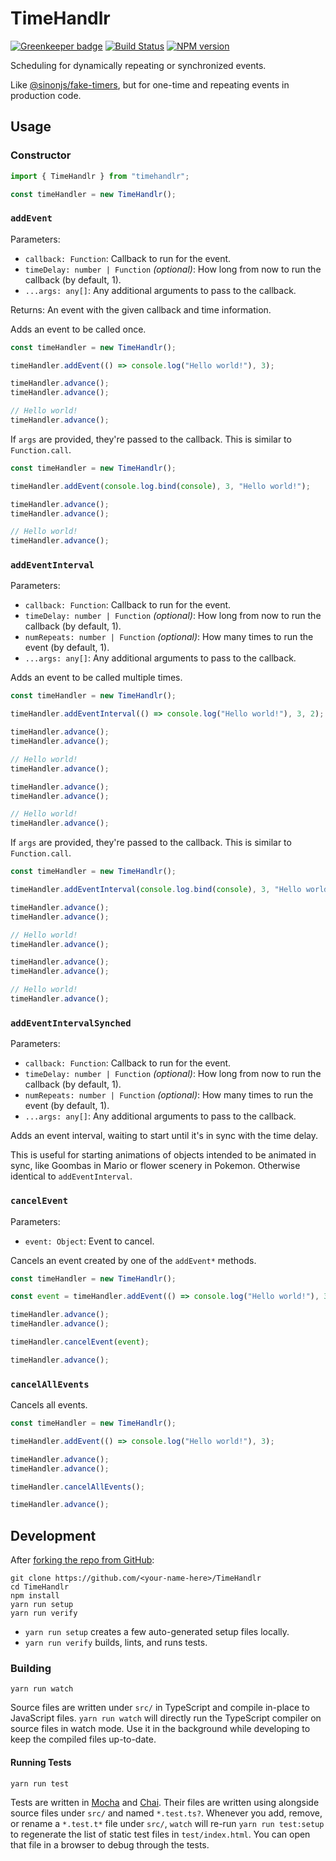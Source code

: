 <!-- Top -->

# TimeHandlr

[![Greenkeeper badge](https://badges.greenkeeper.io/FullScreenShenanigans/TimeHandlr.svg)](https://greenkeeper.io/)
[![Build Status](https://travis-ci.org/FullScreenShenanigans/TimeHandlr.svg?branch=master)](https://travis-ci.org/FullScreenShenanigans/TimeHandlr)
[![NPM version](https://badge.fury.io/js/timehandlr.svg)](http://badge.fury.io/js/timehandlr)

Scheduling for dynamically repeating or synchronized events.

<!-- /Top -->

Like [@sinonjs/fake-timers](https://github.com/sinonjs/fake-timers), but for one-time and repeating events in production code.

## Usage

### Constructor

```typescript
import { TimeHandlr } from "timehandlr";

const timeHandler = new TimeHandlr();
```

### `addEvent`

Parameters:

-   `callback: Function`: Callback to run for the event.
-   `timeDelay: number | Function` _(optional)_: How long from now to run the callback (by default, 1).
-   `...args: any[]`: Any additional arguments to pass to the callback.

Returns: An event with the given callback and time information.

Adds an event to be called once.

```typescript
const timeHandler = new TimeHandlr();

timeHandler.addEvent(() => console.log("Hello world!"), 3);

timeHandler.advance();
timeHandler.advance();

// Hello world!
timeHandler.advance();
```

If `args` are provided, they're passed to the callback.
This is similar to `Function.call`.

```typescript
const timeHandler = new TimeHandlr();

timeHandler.addEvent(console.log.bind(console), 3, "Hello world!");

timeHandler.advance();
timeHandler.advance();

// Hello world!
timeHandler.advance();
```

### `addEventInterval`

Parameters:

-   `callback: Function`: Callback to run for the event.
-   `timeDelay: number | Function` _(optional)_: How long from now to run the callback (by default, 1).
-   `numRepeats: number | Function` _(optional)_: How many times to run the event (by default, 1).
-   `...args: any[]`: Any additional arguments to pass to the callback.

Adds an event to be called multiple times.

```typescript
const timeHandler = new TimeHandlr();

timeHandler.addEventInterval(() => console.log("Hello world!"), 3, 2);

timeHandler.advance();
timeHandler.advance();

// Hello world!
timeHandler.advance();

timeHandler.advance();
timeHandler.advance();

// Hello world!
timeHandler.advance();
```

If `args` are provided, they're passed to the callback.
This is similar to `Function.call`.

```typescript
const timeHandler = new TimeHandlr();

timeHandler.addEventInterval(console.log.bind(console), 3, "Hello world!");

timeHandler.advance();
timeHandler.advance();

// Hello world!
timeHandler.advance();

timeHandler.advance();
timeHandler.advance();

// Hello world!
timeHandler.advance();
```

### `addEventIntervalSynched`

Parameters:

-   `callback: Function`: Callback to run for the event.
-   `timeDelay: number | Function` _(optional)_: How long from now to run the callback (by default, 1).
-   `numRepeats: number | Function` _(optional)_: How many times to run the event (by default, 1).
-   `...args: any[]`: Any additional arguments to pass to the callback.

Adds an event interval, waiting to start until it's in sync with the time delay.

This is useful for starting animations of objects intended to be animated in sync,
like Goombas in Mario or flower scenery in Pokemon.
Otherwise identical to `addEventInterval`.

### `cancelEvent`

Parameters:

-   `event: Object`: Event to cancel.

Cancels an event created by one of the `addEvent*` methods.

```typescript
const timeHandler = new TimeHandlr();

const event = timeHandler.addEvent(() => console.log("Hello world!"), 3);

timeHandler.advance();
timeHandler.advance();

timeHandler.cancelEvent(event);

timeHandler.advance();
```

### `cancelAllEvents`

Cancels all events.

```typescript
const timeHandler = new TimeHandlr();

timeHandler.addEvent(() => console.log("Hello world!"), 3);

timeHandler.advance();
timeHandler.advance();

timeHandler.cancelAllEvents();

timeHandler.advance();
```

<!-- Development -->

## Development

After [forking the repo from GitHub](https://help.github.com/articles/fork-a-repo/):

```
git clone https://github.com/<your-name-here>/TimeHandlr
cd TimeHandlr
npm install
yarn run setup
yarn run verify
```

-   `yarn run setup` creates a few auto-generated setup files locally.
-   `yarn run verify` builds, lints, and runs tests.

### Building

```shell
yarn run watch
```

Source files are written under `src/` in TypeScript and compile in-place to JavaScript files.
`yarn run watch` will directly run the TypeScript compiler on source files in watch mode.
Use it in the background while developing to keep the compiled files up-to-date.

#### Running Tests

```shell
yarn run test
```

Tests are written in [Mocha](https://github.com/mochajs/mocha) and [Chai](https://github.com/chaijs/chai).
Their files are written using alongside source files under `src/` and named `*.test.ts?`.
Whenever you add, remove, or rename a `*.test.t*` file under `src/`, `watch` will re-run `yarn run test:setup` to regenerate the list of static test files in `test/index.html`.
You can open that file in a browser to debug through the tests.

<!-- Maps -->
<!-- /Maps -->
<!-- /Development -->

